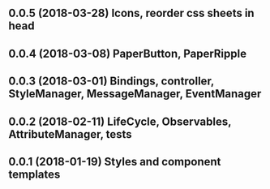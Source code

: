 ## 0.0.5  (2018-03-28) Icons, reorder css sheets in head
## 0.0.4  (2018-03-08) PaperButton, PaperRipple
## 0.0.3  (2018-03-01) Bindings, controller, StyleManager, MessageManager, EventManager
## 0.0.2  (2018-02-11) LifeCycle, Observables, AttributeManager, tests
## 0.0.1  (2018-01-19) Styles and component templates
